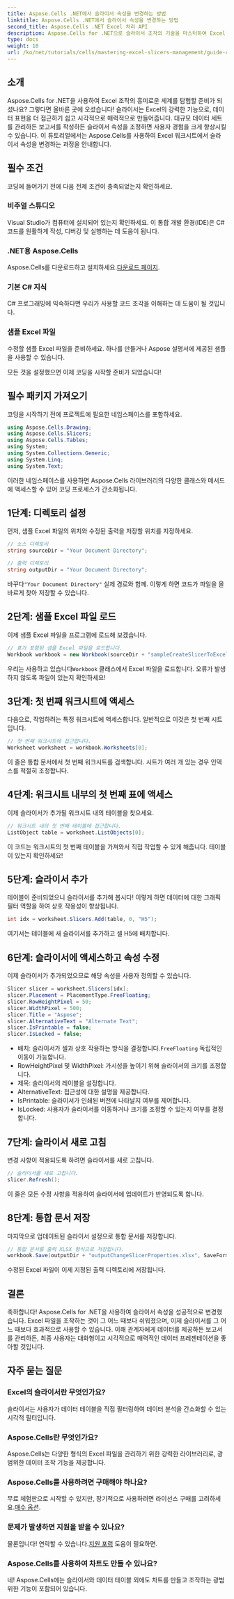 ```yaml
---
title: Aspose.Cells .NET에서 슬라이서 속성을 변경하는 방법
linktitle: Aspose.Cells .NET에서 슬라이서 속성을 변경하는 방법
second_title: Aspose.Cells .NET Excel 처리 API
description: Aspose.Cells for .NET으로 슬라이서 조작의 기술을 마스터하여 Excel 파일의 잠재력을 최대한 활용하세요. 이 단계별 튜토리얼은 슬라이서를 추가하고 사용자 지정하는 과정을 안내합니다.
type: docs
weight: 10
url: /ko/net/tutorials/cells/mastering-excel-slicers-management/guide-change-slicer-properties/
---
```

## 소개

Aspose.Cells for .NET을 사용하여 Excel 조작의 흥미로운 세계를 탐험할 준비가 되셨나요? 그렇다면 올바른 곳에 오셨습니다! 슬라이서는 Excel의 강력한 기능으로, 데이터 표현을 더 접근하기 쉽고 시각적으로 매력적으로 만들어줍니다. 대규모 데이터 세트를 관리하든 보고서를 작성하든 슬라이서 속성을 조정하면 사용자 경험을 크게 향상시킬 수 있습니다. 이 튜토리얼에서는 Aspose.Cells를 사용하여 Excel 워크시트에서 슬라이서 속성을 변경하는 과정을 안내합니다.

## 필수 조건

코딩에 들어가기 전에 다음 전제 조건이 충족되었는지 확인하세요.

### 비주얼 스튜디오
Visual Studio가 컴퓨터에 설치되어 있는지 확인하세요. 이 통합 개발 환경(IDE)은 C# 코드를 원활하게 작성, 디버깅 및 실행하는 데 도움이 됩니다.

### .NET용 Aspose.Cells
 Aspose.Cells를 다운로드하고 설치하세요.[다운로드 페이지](https://releases.aspose.com/cells/net/).

### 기본 C# 지식
C# 프로그래밍에 익숙하다면 우리가 사용할 코드 조각을 이해하는 데 도움이 될 것입니다.

### 샘플 Excel 파일
수정할 샘플 Excel 파일을 준비하세요. 하나를 만들거나 Aspose 설명서에 제공된 샘플을 사용할 수 있습니다.

모든 것을 설정했으면 이제 코딩을 시작할 준비가 되었습니다!

## 필수 패키지 가져오기

코딩을 시작하기 전에 프로젝트에 필요한 네임스페이스를 포함하세요.

```csharp
using Aspose.Cells.Drawing;
using Aspose.Cells.Slicers;
using Aspose.Cells.Tables;
using System;
using System.Collections.Generic;
using System.Linq;
using System.Text;
```

이러한 네임스페이스를 사용하면 Aspose.Cells 라이브러리의 다양한 클래스와 메서드에 액세스할 수 있어 코딩 프로세스가 간소화됩니다.

## 1단계: 디렉토리 설정

먼저, 샘플 Excel 파일의 위치와 수정된 출력을 저장할 위치를 지정하세요.

```csharp
// 소스 디렉토리
string sourceDir = "Your Document Directory";

// 출력 디렉토리
string outputDir = "Your Document Directory";
```

 바꾸다`"Your Document Directory"` 실제 경로와 함께. 이렇게 하면 코드가 파일을 올바르게 찾아 저장할 수 있습니다.

## 2단계: 샘플 Excel 파일 로드

이제 샘플 Excel 파일을 프로그램에 로드해 보겠습니다.

```csharp
// 표가 포함된 샘플 Excel 파일을 로드합니다.
Workbook workbook = new Workbook(sourceDir + "sampleCreateSlicerToExcelTable.xlsx");
```

 우리는 사용하고 있습니다`Workbook` 클래스에서 Excel 파일을 로드합니다. 오류가 발생하지 않도록 파일이 있는지 확인하세요!

## 3단계: 첫 번째 워크시트에 액세스

다음으로, 작업하려는 특정 워크시트에 액세스합니다. 일반적으로 이것은 첫 번째 시트입니다.

```csharp
// 첫 번째 워크시트에 접근합니다.
Worksheet worksheet = workbook.Worksheets[0];
```

이 줄은 통합 문서에서 첫 번째 워크시트를 검색합니다. 시트가 여러 개 있는 경우 인덱스를 적절히 조정합니다.

## 4단계: 워크시트 내부의 첫 번째 표에 액세스

이제 슬라이서가 추가될 워크시트 내의 테이블을 찾으세요.

```csharp
// 워크시트 내의 첫 번째 테이블에 접근합니다.
ListObject table = worksheet.ListObjects[0];
```

이 코드는 워크시트의 첫 번째 테이블을 가져와서 직접 작업할 수 있게 해줍니다. 테이블이 있는지 확인하세요!

## 5단계: 슬라이서 추가

테이블이 준비되었으니 슬라이서를 추가해 봅시다! 이렇게 하면 데이터에 대한 그래픽 필터 역할을 하여 상호 작용성이 향상됩니다.

```csharp
int idx = worksheet.Slicers.Add(table, 0, "H5");
```

여기서는 테이블에 새 슬라이서를 추가하고 셀 H5에 배치합니다.

## 6단계: 슬라이서에 액세스하고 속성 수정

이제 슬라이서가 추가되었으므로 해당 속성을 사용자 정의할 수 있습니다.

```csharp
Slicer slicer = worksheet.Slicers[idx];
slicer.Placement = PlacementType.FreeFloating;
slicer.RowHeightPixel = 50;
slicer.WidthPixel = 500;
slicer.Title = "Aspose";
slicer.AlternativeText = "Alternate Text";
slicer.IsPrintable = false;
slicer.IsLocked = false;
```

-  배치: 슬라이서가 셀과 상호 작용하는 방식을 결정합니다.`FreeFloating` 독립적인 이동이 가능합니다.
- RowHeightPixel 및 WidthPixel: 가시성을 높이기 위해 슬라이서의 크기를 조정합니다.
- 제목: 슬라이서의 레이블을 설정합니다.
- AlternativeText: 접근성에 대한 설명을 제공합니다.
- IsPrintable: 슬라이서가 인쇄된 버전에 나타날지 여부를 제어합니다.
- IsLocked: 사용자가 슬라이서를 이동하거나 크기를 조정할 수 있는지 여부를 결정합니다.

## 7단계: 슬라이서 새로 고침

변경 사항이 적용되도록 하려면 슬라이서를 새로 고칩니다.

```csharp
// 슬라이서를 새로 고칩니다.
slicer.Refresh();
```

이 줄은 모든 수정 사항을 적용하여 슬라이서에 업데이트가 반영되도록 합니다.

## 8단계: 통합 문서 저장

마지막으로 업데이트된 슬라이서 설정으로 통합 문서를 저장합니다.

```csharp
// 통합 문서를 출력 XLSX 형식으로 저장합니다.
workbook.Save(outputDir + "outputChangeSlicerProperties.xlsx", SaveFormat.Xlsx);
```

수정된 Excel 파일이 이제 지정된 출력 디렉토리에 저장됩니다.

## 결론

축하합니다! Aspose.Cells for .NET을 사용하여 슬라이서 속성을 성공적으로 변경했습니다. Excel 파일을 조작하는 것이 그 어느 때보다 쉬워졌으며, 이제 슬라이서를 그 어느 때보다 효과적으로 사용할 수 있습니다. 이해 관계자에게 데이터를 제공하든 보고서를 관리하든, 최종 사용자는 대화형이고 시각적으로 매력적인 데이터 프레젠테이션을 좋아할 것입니다.

## 자주 묻는 질문

### Excel의 슬라이서란 무엇인가요?
슬라이서는 사용자가 데이터 테이블을 직접 필터링하여 데이터 분석을 간소화할 수 있는 시각적 필터입니다.

### Aspose.Cells란 무엇인가요?
Aspose.Cells는 다양한 형식의 Excel 파일을 관리하기 위한 강력한 라이브러리로, 광범위한 데이터 조작 기능을 제공합니다.

### Aspose.Cells를 사용하려면 구매해야 하나요?
 무료 체험판으로 시작할 수 있지만, 장기적으로 사용하려면 라이선스 구매를 고려하세요.[매수 옵션](https://purchase.aspose.com/buy).

### 문제가 발생하면 지원을 받을 수 있나요?
 물론입니다! 연락할 수 있습니다.[지원 포럼](https://forum.aspose.com/c/cells/9) 도움이 필요하면.

### Aspose.Cells를 사용하여 차트도 만들 수 있나요?
네! Aspose.Cells에는 슬라이서와 데이터 테이블 외에도 차트를 만들고 조작하는 광범위한 기능이 포함되어 있습니다.